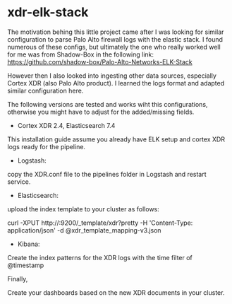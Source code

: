 # xdr-elk-stack

The motivation behing this little project came after I was looking for similar configuration to parse Palo Alto firewall logs with the elastic stack. I found numerous of these configs, but ultimately the one who really worked well for me was from Shadow-Box in the following link: https://github.com/shadow-box/Palo-Alto-Networks-ELK-Stack

However then I also looked into ingesting other data sources, especially Cortex XDR (also Palo Alto product). I learned the logs format and adapted similar configuration here.

The following versions are tested and works wiht this configurations, otherwise you might have to adjust for the added/missing fields. 

* Cortex XDR 2.4, Elasticsearch 7.4

This installation guide assume you already have ELK setup and cortex XDR logs ready for the pipeline.

* Logstash: 

copy the XDR.conf file to the pipelines folder in Logstash and restart service.

* Elasticsearch:

upload the index template to your cluster as follows:

curl -XPUT http://<your-elasticsearch-server>:9200/_template/xdr?pretty -H 'Content-Type: application/json' -d @xdr_template_mapping-v3.json
    
* Kibana:

Create the index patterns for the XDR logs with the time filter of @timestamp

Finally,

Create your dashboards based on the new XDR documents in your cluster.

